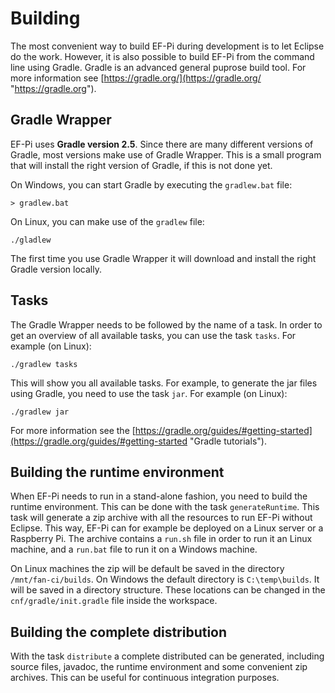 # Building

The most convenient way to build EF-Pi during development is to let Eclipse do the work. However, it is also possible to build EF-Pi from the command line using Gradle. Gradle is an advanced general puprose build tool. For more information see [https://gradle.org/](https://gradle.org/ "https://gradle.org").

## Gradle Wrapper

EF-Pi uses **Gradle version 2.5**. Since there are many different versions of Gradle, most versions make use of Gradle Wrapper. This is a small program that will install the right version of Gradle, if this is not done yet.

On Windows, you can start Gradle by executing the `gradlew.bat` file:

```
> gradlew.bat
```

On Linux, you can make use of the `gradlew` file:

```
./gladlew
```

The first time you use Gradle Wrapper it will download and install the right Gradle version locally.

## Tasks

The Gradle Wrapper needs to be followed by the name of a task. In order to get an overview of all available tasks, you can use the task `tasks`. For example (on Linux):

```
./gradlew tasks
```

This will show you all available tasks. For example, to generate the jar files using Gradle, you need to use the task `jar`. For example (on Linux):

```
./gradlew jar
```

For more information see the [https://gradle.org/guides/#getting-started](https://gradle.org/guides/#getting-started "Gradle tutorials").

## Building the runtime environment

When EF-Pi needs to run in a stand-alone fashion, you need to build the runtime environment. This can be done with the task `generateRuntime`. This task will generate a zip archive with all the resources to run EF-Pi without Eclipse. This way, EF-Pi can for example be deployed on a Linux server or a Raspberry Pi. The archive contains a `run.sh` file in order to run it an Linux machine, and a `run.bat` file to run it on a Windows machine.

On Linux machines the zip will be default be saved in the directory `/mnt/fan-ci/builds`. On Windows the default directory is `C:\temp\builds`. It will be saved in a directory structure. These locations can be changed in the `cnf/gradle/init.gradle` file inside the workspace.

## Building the complete distribution
With the task `distribute` a complete distributed can be generated, including source files, javadoc, the runtime environment and some convenient zip archives. This can be useful for continuous integration purposes.